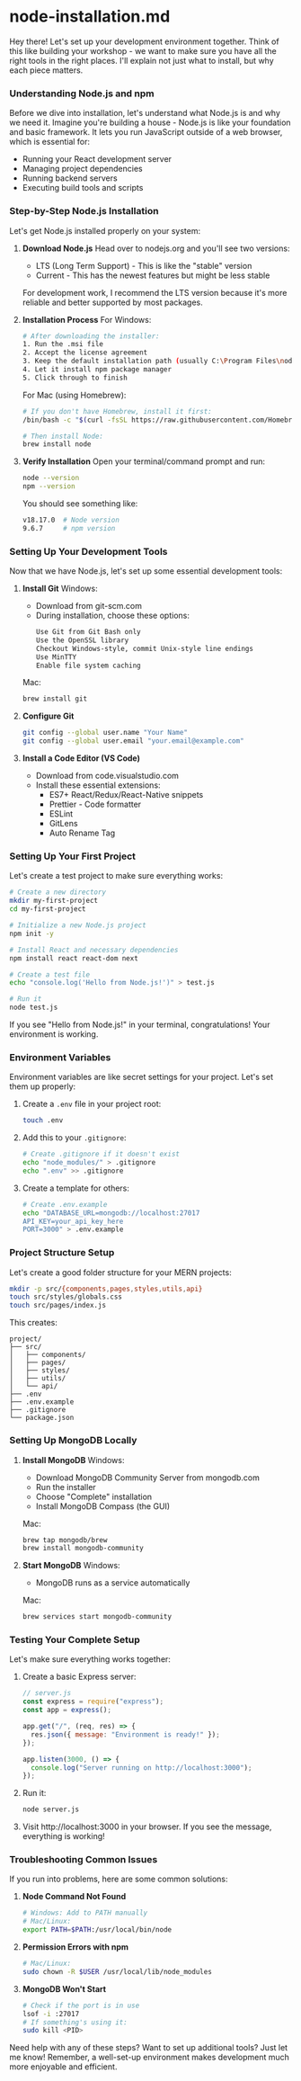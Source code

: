 # node-installation.md

Hey there! Let's set up your development environment together. Think of this like building your workshop - we want to make sure you have all the right tools in the right places. I'll explain not just what to install, but why each piece matters.

### Understanding Node.js and npm

Before we dive into installation, let's understand what Node.js is and why we need it. Imagine you're building a house - Node.js is like your foundation and basic framework. It lets you run JavaScript outside of a web browser, which is essential for:

- Running your React development server
- Managing project dependencies
- Running backend servers
- Executing build tools and scripts

### Step-by-Step Node.js Installation

Let's get Node.js installed properly on your system:

1. **Download Node.js**
   Head over to nodejs.org and you'll see two versions:

   - LTS (Long Term Support) - This is like the "stable" version
   - Current - This has the newest features but might be less stable

   For development work, I recommend the LTS version because it's more reliable and better supported by most packages.

2. **Installation Process**
   For Windows:

   ```bash
   # After downloading the installer:
   1. Run the .msi file
   2. Accept the license agreement
   3. Keep the default installation path (usually C:\Program Files\nodejs\)
   4. Let it install npm package manager
   5. Click through to finish
   ```

   For Mac (using Homebrew):

   ```bash
   # If you don't have Homebrew, install it first:
   /bin/bash -c "$(curl -fsSL https://raw.githubusercontent.com/Homebrew/install/HEAD/install.sh)"

   # Then install Node:
   brew install node
   ```

3. **Verify Installation**
   Open your terminal/command prompt and run:

   ```bash
   node --version
   npm --version
   ```

   You should see something like:

   ```bash
   v18.17.0  # Node version
   9.6.7     # npm version
   ```

### Setting Up Your Development Tools

Now that we have Node.js, let's set up some essential development tools:

1. **Install Git**
   Windows:

   - Download from git-scm.com
   - During installation, choose these options:
     ```bash
     Use Git from Git Bash only
     Use the OpenSSL library
     Checkout Windows-style, commit Unix-style line endings
     Use MinTTY
     Enable file system caching
     ```

   Mac:

   ```bash
   brew install git
   ```

2. **Configure Git**

   ```bash
   git config --global user.name "Your Name"
   git config --global user.email "your.email@example.com"
   ```

3. **Install a Code Editor (VS Code)**
   - Download from code.visualstudio.com
   - Install these essential extensions:
     - ES7+ React/Redux/React-Native snippets
     - Prettier - Code formatter
     - ESLint
     - GitLens
     - Auto Rename Tag

### Setting Up Your First Project

Let's create a test project to make sure everything works:

```bash
# Create a new directory
mkdir my-first-project
cd my-first-project

# Initialize a new Node.js project
npm init -y

# Install React and necessary dependencies
npm install react react-dom next

# Create a test file
echo "console.log('Hello from Node.js!')" > test.js

# Run it
node test.js
```

If you see "Hello from Node.js!" in your terminal, congratulations! Your environment is working.

### Environment Variables

Environment variables are like secret settings for your project. Let's set them up properly:

1. Create a `.env` file in your project root:

   ```bash
   touch .env
   ```

2. Add this to your `.gitignore`:

   ```bash
   # Create .gitignore if it doesn't exist
   echo "node_modules/" > .gitignore
   echo ".env" >> .gitignore
   ```

3. Create a template for others:
   ```bash
   # Create .env.example
   echo "DATABASE_URL=mongodb://localhost:27017
   API_KEY=your_api_key_here
   PORT=3000" > .env.example
   ```

### Project Structure Setup

Let's create a good folder structure for your MERN projects:

```bash
mkdir -p src/{components,pages,styles,utils,api}
touch src/styles/globals.css
touch src/pages/index.js
```

This creates:

```
project/
├── src/
│   ├── components/
│   ├── pages/
│   ├── styles/
│   ├── utils/
│   └── api/
├── .env
├── .env.example
├── .gitignore
└── package.json
```

### Setting Up MongoDB Locally

1. **Install MongoDB**
   Windows:

   - Download MongoDB Community Server from mongodb.com
   - Run the installer
   - Choose "Complete" installation
   - Install MongoDB Compass (the GUI)

   Mac:

   ```bash
   brew tap mongodb/brew
   brew install mongodb-community
   ```

2. **Start MongoDB**
   Windows:

   - MongoDB runs as a service automatically

   Mac:

   ```bash
   brew services start mongodb-community
   ```

### Testing Your Complete Setup

Let's make sure everything works together:

1. Create a basic Express server:

   ```javascript
   // server.js
   const express = require("express");
   const app = express();

   app.get("/", (req, res) => {
     res.json({ message: "Environment is ready!" });
   });

   app.listen(3000, () => {
     console.log("Server running on http://localhost:3000");
   });
   ```

2. Run it:

   ```bash
   node server.js
   ```

3. Visit http://localhost:3000 in your browser. If you see the message, everything is working!

### Troubleshooting Common Issues

If you run into problems, here are some common solutions:

1. **Node Command Not Found**

   ```bash
   # Windows: Add to PATH manually
   # Mac/Linux:
   export PATH=$PATH:/usr/local/bin/node
   ```

2. **Permission Errors with npm**

   ```bash
   # Mac/Linux:
   sudo chown -R $USER /usr/local/lib/node_modules
   ```

3. **MongoDB Won't Start**
   ```bash
   # Check if the port is in use
   lsof -i :27017
   # If something's using it:
   sudo kill <PID>
   ```

Need help with any of these steps? Want to set up additional tools? Just let me know! Remember, a well-set-up environment makes development much more enjoyable and efficient.
